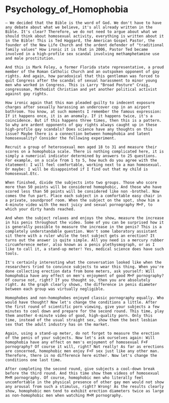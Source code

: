 <h1> Psychology_of_Homophobia </h1>

    — We decided that the Bible is the word of God. We don't have to have any debate about what we believe, it's all already written in the Bible. It's clear? Therefore, we do not need to argue about what we should think about homosexual activity, everything is written about it in the Bible! This is Ted Haggard, the American Gospel Pastor, the founder of the New Life Church and the ardent defender of "traditional family values" How ironic it is that in 2006, Pastor Ted became involved in a high-profile sex scandal involving methamphetamine use and male prostitution. 

    And this is Mark Foley, a former Florida state representative, a proud member of the Roman Catholic Church and an outspoken opponent of gay rights. And again, how paradoxical that this gentleman was forced to quit Congress after the scandal of sexual harassment to minor young men who worked in Congress. This is Larry "Broad Posture" Craig, congressman, Methodist Christian and yet another political activist against gay rights. 

    How ironic again that this man pleaded guilty to indecent exposure charges after sexually harassing an undercover cop in an airport bathroom. You know, at such moments I remember the famous expression: If it happens once, it is an anomaly. If it happens twice, it's a coincidence. But if this happens three times, then this is a pattern. So why are ardent opponents of gay rights always caught up in these high-profile gay scandals? Does science have any thoughts on this issue? Maybe there is a connection between homophobia and latent homosexuality? Consider the following experiment. 

    Recruit a group of heterosexual men aged 18 to 31 and measure their scores on a homophobia scale. There is nothing complicated here, it is simply a numerical indicator determined by answers to 25 questions. For example, on a scale from 1 to 5, how much do you agree with the statement: I will feel comfortable, working next to a man homosexual. Or maybe: I will be disappointed if I find out that my child is homosexual.Etc. 

    When finished, divide the subjects into two groups. Those who score more than 50 points will be considered homophobic, And those who have scored less than 50 points will be considered like non -brothel. Now comes the fun part. Place each subject in a comfortable easy chair in a private, soundproof room. When the subject on the spot, show him a 4-minute video with the most juicy and sexual pornography M+F, to which your dirty hands reached. 

    And when the subject relaxes and enjoys the show, measure the increase in his penis throughout the video. Some of you can be surprised how it is generally possible to measure the increase in the penis? This is a completely understandable question. Won't some laboratory assistant sit there with a ruler while the test subject gets an erection? It turns out the answer is quite simple. All you need is a mercury rubber circumference meter, also known as a penis plethysmograph, or as I like to call it, a stand-up meter! Yes, medical science does have such tools. 

    It's certainly interesting what the conversation looked like when the researchers tried to convince subjects to wear this thing. When you're done collecting erection data from bone meters, ask yourself: Will homophobia have any effect on men's enjoyment of good M+F pornography? Of course not, right? If you thought so, then you are absolutely right. As the graph clearly shows, the difference in penis diameter between each group was virtually negligible. 

    Homophobes and non-homophobes enjoyed classic pornography equally. Who would have thought? Now let's change the conditions a little. After the first round of scientific porn viewing, give your subjects a few minutes to cool down and prepare for the second round. This time, play them another 4-minute video of good, high-quality porn. Only this time, instead of the usual straight sex, show them the best lesbian sex that the adult industry has on the market. 

    Again, using a stand-up meter, do not forget to measure the erection of the penis of your subjects. Now let's ask ourselves again: Will homophobia have any effect on men's enjoyment of homosexual F+F pornography? Of course it will, right? Not really! As far as erections are concerned, homophobic men enjoy F+F sex just like any other man. Therefore, there is no difference here either. Now let's change the conditions one last time. 

    After completing the second round, give subjects a cool-down break before the third round. And this time show them videos of homosexual M+M pornography. Of course, homophobic men who literally feel uncomfortable in the physical presence of other gay men would not show any arousal from such a stimulus, right? Wrong! As the results clearly show, homophobic men tend to exhibit erection diameters twice as large as non-homophobic men when watching M+M pornography. 